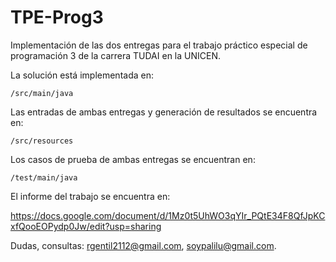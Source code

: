 # TPE-Prog3

Implementación de las dos entregas para el trabajo práctico especial de programación 3 de la carrera TUDAI en la UNICEN.

La solución está implementada en:
    
    /src/main/java

Las entradas de ambas entregas y generación de resultados se encuentra en:

    /src/resources

Los casos de prueba de ambas entregas se encuentran en:

    /test/main/java

El informe del trabajo se encuentra en:

https://docs.google.com/document/d/1Mz0t5UhWO3qYIr_PQtE34F8QfJpKCxfQooEOPydp0Jw/edit?usp=sharing

Dudas, consultas: rgentil2112@gmail.com, soypalilu@gmail.com.